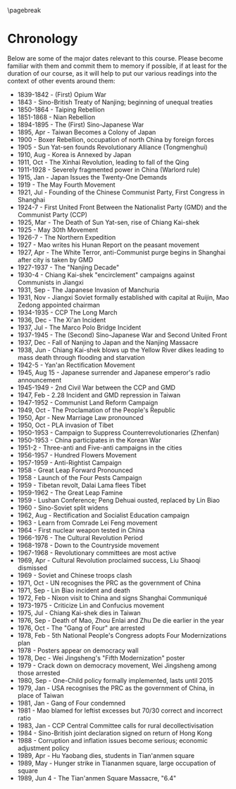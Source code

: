 \pagebreak

# Chronology

Below are some of the major dates relevant to this course. Please become familiar with them and commit them to memory if possible, if at least for the duration of our course, as it will help to put our various readings into the context of other events around them:

- 1839-1842 - (First) Opium War
- 1843 - Sino-British Treaty of Nanjing; beginning of unequal treaties
- 1850-1864 - Taiping Rebellion
- 1851-1868 - Nian Rebellion
- 1894-1895 - The (First) Sino-Japanese War
- 1895, Apr - Taiwan Becomes a Colony of Japan
- 1900 - Boxer Rebellion, occupation of north China by foreign forces
- 1905 - Sun Yat-sen founds Revolutionary Alliance (Tongmenghui)
- 1910, Aug - Korea is Annexed by Japan
- 1911, Oct - The Xinhai Revolution, leading to fall of the Qing
- 1911-1928 - Severely fragmented power in China (Warlord rule)
- 1915, Jan - Japan Issues the Twenty-One Demands
- 1919 - The May Fourth Movement
- 1921, Jul - Founding of the Chinese Communist Party, First Congress in Shanghai
- 1924-7 - First United Front Between the Nationalist Party (GMD) and the Communist Party (CCP)
- 1925, Mar - The Death of Sun Yat-sen, rise of Chiang Kai-shek
- 1925 - May 30th Movement
- 1926-7 - The Northern Expedition
- 1927 - Mao writes his Hunan Report on the peasant movement
- 1927, Apr - The White Terror, anti-Communist purge begins in Shanghai after city is taken by GMD
- 1927-1937 - The "Nanjing Decade"
- 1930-4 - Chiang Kai-shek "encirclement" campaigns against Communists in Jiangxi
- 1931, Sep - The Japanese Invasion of Manchuria
- 1931, Nov - Jiangxi Soviet formally established with capital at Ruijin, Mao Zedong appointed chairman
- 1934-1935 - CCP The Long March
- 1936, Dec - The Xi'an Incident
- 1937, Jul - The Marco Polo Bridge Incident
- 1937-1945 - The (Second) Sino-Japanese War and Second United Front
- 1937, Dec - Fall of Nanjing to Japan and the Nanjing Massacre
- 1938, Jun - Chiang Kai-shek blows up the Yellow River dikes leading to mass death through flooding and starvation
- 1942-5 - Yan'an Rectification Movement
- 1945, Aug 15 - Japanese surrender and Japanese emperor's radio announcement
- 1945-1949 - 2nd Civil War between the CCP and GMD
- 1947, Feb - 2.28 Incident and GMD repression in Taiwan
- 1947-1952 - Communist Land Reform Campaign
- 1949, Oct - The Proclamation of the People's Republic
- 1950, Apr - New Marriage Law pronounced
- 1950, Oct - PLA invasion of Tibet
- 1950-1953 - Campaign to Suppress Counterrevolutionaries (Zhenfan)
- 1950-1953 - China participates in the Korean War
- 1951-2 - Three-anti and Five-anti campaigns in the cities
- 1956-1957 - Hundred Flowers Movement
- 1957-1959 - Anti-Rightist Campaign
- 1958 - Great Leap Forward Pronounced
- 1958 - Launch of the Four Pests Campaign
- 1959 - Tibetan revolt, Dalai Lama flees Tibet
- 1959-1962 - The Great Leap Famine
- 1959 - Lushan Conference; Peng Dehuai ousted, replaced by Lin Biao
- 1960 - Sino-Soviet split widens
- 1962, Aug - Rectification and Socialist Education campaign
- 1963 - Learn from Comrade Lei Feng movement
- 1964 - First nuclear weapon tested in China
- 1966-1976 - The Cultural Revolution Period
- 1968-1978 - Down to the Countryside movement
- 1967-1968 - Revolutionary committees are most active
- 1969, Apr - Cultural Revolution proclaimed success, Liu Shaoqi dismissed
- 1969 - Soviet and Chinese troops clash
- 1971, Oct - UN recognises the PRC as the government of China
- 1971, Sep - Lin Biao incident and death
- 1972, Feb - Nixon visit to China and signs Shanghai Communiqué
- 1973-1975 - Criticize Lin and Confucius movement
- 1975, Jul - Chiang Kai-shek dies in Taiwan
- 1976, Sep - Death of Mao, Zhou Enlai and Zhu De die earlier in the year
- 1976, Oct - The "Gang of Four" are arrested
- 1978, Feb - 5th National People's Congress adopts Four Modernizations plan
- 1978 - Posters appear on democracy wall
- 1978, Dec - Wei Jingsheng's "Fifth Modernization" poster
- 1979 - Crack down on democracy movement, Wei Jingsheng among those arrested
- 1980, Sep - One-Child policy formally implemented, lasts until 2015
- 1979, Jan - USA recognises the PRC as the government of China, in place of Taiwan
- 1981, Jan - Gang of Four condemned
- 1981 - Mao blamed for leftist excesses but 70/30 correct and incorrect ratio
- 1983, Jan - CCP Central Committee calls for rural decollectivisation
- 1984 - Sino-British joint declaration signed on return of Hong Kong
- 1988 - Corruption and inflation issues become serious; economic adjustment policy
- 1989, Apr - Hu Yaobang dies, students in Tian'anmen square
- 1989, May - Hunger strike in Tiananmen square, large occupation of square
- 1989, Jun 4 - The Tian'anmen Square Massacre, "6.4"

